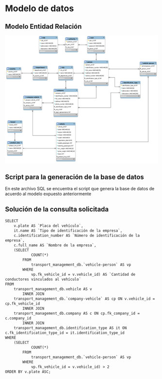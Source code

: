 # Modelo de datos

## Modelo Entidad Relación

![Modelo Entidad Relación](https://raw.githubusercontent.com/karianov/transport-management/master/data-model/erm-img.png)

## Script para la generación de la base de datos

En este archivo SQL se encuentra el script que genera la base de datos de acuerdo al modelo expuesto anteriormente

## Solución de la consulta solicitada

```
SELECT 
    v.plate AS `Placa del vehículo`,
    it.name AS `Tipo de identificación de la empresa`,
    c.identification_number AS `Número de identificación de la empresa`,
    c.full_name AS `Nombre de la empresa`,
    (SELECT 
            COUNT(*)
        FROM
            transport_management_db.`vehicle-person` AS vp
        WHERE
            vp.fk_vehicle_id = v.vehicle_id) AS `Cantidad de conductores vinculados al vehículo`
FROM
    transport_management_db.vehicle AS v
        INNER JOIN
    transport_management_db.`company-vehicle` AS cp ON v.vehicle_id = cp.fk_vehicle_id
        INNER JOIN
    transport_management_db.company AS c ON cp.fk_company_id = c.company_id
        INNER JOIN
    transport_management_db.identification_type AS it ON c.fk_identification_type_id = it.identification_type_id
WHERE
    (SELECT 
            COUNT(*)
        FROM
            transport_management_db.`vehicle-person` AS vp
        WHERE
            vp.fk_vehicle_id = v.vehicle_id) > 2
ORDER BY v.plate ASC;
```